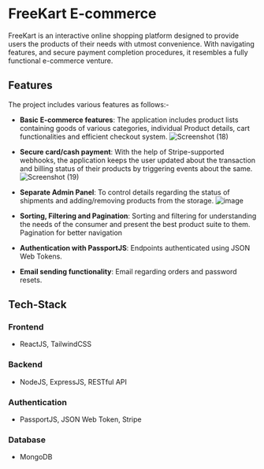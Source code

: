 # FreeKart E-commerce
FreeKart is an interactive online shopping platform designed to provide users the products of their needs with utmost convenience. With navigating features, and secure payment completion procedures,
it resembles a fully functional e-commerce venture.

## Features
The project includes various features as follows:-

- **Basic E-commerce features**: The application includes product lists containing goods of various categories, individual Product details, cart functionalities and efficient checkout system.
  ![Screenshot (18)](https://github.com/user-attachments/assets/7f187a9d-91bf-4789-a4d5-c832bf6127da)

- **Secure card/cash payment**: With the help of Stripe-supported webhooks, the application keeps the user updated about the transaction and billing status of their products by triggering
  events about the same.
  ![Screenshot (19)](https://github.com/user-attachments/assets/2488a660-7173-4e10-a1e6-86555cab3563)


- **Separate Admin Panel**: To control details regarding the status of shipments and adding/removing products from the storage.
  ![image](https://github.com/user-attachments/assets/bba812b4-12a0-4b61-acf0-a4dd67a8661c)

- **Sorting, Filtering and Pagination**: Sorting and filtering for understanding the needs of the consumer and present the best product suite to them. Pagination for better navigation
- **Authentication with PassportJS**: Endpoints authenticated using JSON Web Tokens.
- **Email sending functionality**: Email regarding orders and password resets.

## Tech-Stack

### Frontend
- ReactJS, TailwindCSS
### Backend
- NodeJS, ExpressJS, RESTful API
### Authentication
- PassportJS, JSON Web Token, Stripe
### Database
- MongoDB

  
